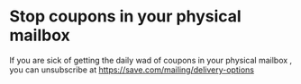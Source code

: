 # Stop coupons in your physical mailbox

If you are sick of getting the daily wad of coupons in your physical mailbox ,
you can unsubscribe at https://save.com/mailing/delivery-options

